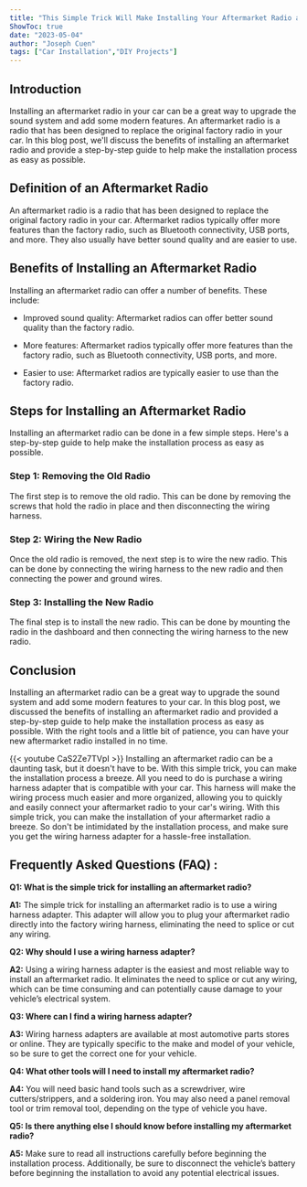 ```yaml
---
title: "This Simple Trick Will Make Installing Your Aftermarket Radio a Breeze!"
ShowToc: true 
date: "2023-05-04"
author: "Joseph Cuen" 
tags: ["Car Installation","DIY Projects"]
---
```

## Introduction

Installing an aftermarket radio in your car can be a great way to upgrade the sound system and add some modern features. An aftermarket radio is a radio that has been designed to replace the original factory radio in your car. In this blog post, we'll discuss the benefits of installing an aftermarket radio and provide a step-by-step guide to help make the installation process as easy as possible.

## Definition of an Aftermarket Radio

An aftermarket radio is a radio that has been designed to replace the original factory radio in your car. Aftermarket radios typically offer more features than the factory radio, such as Bluetooth connectivity, USB ports, and more. They also usually have better sound quality and are easier to use.

## Benefits of Installing an Aftermarket Radio

Installing an aftermarket radio can offer a number of benefits. These include:

- Improved sound quality: Aftermarket radios can offer better sound quality than the factory radio.

- More features: Aftermarket radios typically offer more features than the factory radio, such as Bluetooth connectivity, USB ports, and more.

- Easier to use: Aftermarket radios are typically easier to use than the factory radio.

## Steps for Installing an Aftermarket Radio

Installing an aftermarket radio can be done in a few simple steps. Here's a step-by-step guide to help make the installation process as easy as possible.

### Step 1: Removing the Old Radio

The first step is to remove the old radio. This can be done by removing the screws that hold the radio in place and then disconnecting the wiring harness.

### Step 2: Wiring the New Radio

Once the old radio is removed, the next step is to wire the new radio. This can be done by connecting the wiring harness to the new radio and then connecting the power and ground wires.

### Step 3: Installing the New Radio

The final step is to install the new radio. This can be done by mounting the radio in the dashboard and then connecting the wiring harness to the new radio.

## Conclusion

Installing an aftermarket radio can be a great way to upgrade the sound system and add some modern features to your car. In this blog post, we discussed the benefits of installing an aftermarket radio and provided a step-by-step guide to help make the installation process as easy as possible. With the right tools and a little bit of patience, you can have your new aftermarket radio installed in no time.

{{< youtube CaS2Ze7TVpI >}} 
Installing an aftermarket radio can be a daunting task, but it doesn't have to be. With this simple trick, you can make the installation process a breeze. All you need to do is purchase a wiring harness adapter that is compatible with your car. This harness will make the wiring process much easier and more organized, allowing you to quickly and easily connect your aftermarket radio to your car's wiring. With this simple trick, you can make the installation of your aftermarket radio a breeze. So don't be intimidated by the installation process, and make sure you get the wiring harness adapter for a hassle-free installation.

## Frequently Asked Questions (FAQ) :
**Q1: What is the simple trick for installing an aftermarket radio?**

**A1:** The simple trick for installing an aftermarket radio is to use a wiring harness adapter. This adapter will allow you to plug your aftermarket radio directly into the factory wiring harness, eliminating the need to splice or cut any wiring.

**Q2: Why should I use a wiring harness adapter?**

**A2:** Using a wiring harness adapter is the easiest and most reliable way to install an aftermarket radio. It eliminates the need to splice or cut any wiring, which can be time consuming and can potentially cause damage to your vehicle’s electrical system.

**Q3: Where can I find a wiring harness adapter?**

**A3:** Wiring harness adapters are available at most automotive parts stores or online. They are typically specific to the make and model of your vehicle, so be sure to get the correct one for your vehicle.

**Q4: What other tools will I need to install my aftermarket radio?**

**A4:** You will need basic hand tools such as a screwdriver, wire cutters/strippers, and a soldering iron. You may also need a panel removal tool or trim removal tool, depending on the type of vehicle you have.

**Q5: Is there anything else I should know before installing my aftermarket radio?**

**A5:** Make sure to read all instructions carefully before beginning the installation process. Additionally, be sure to disconnect the vehicle’s battery before beginning the installation to avoid any potential electrical issues.





